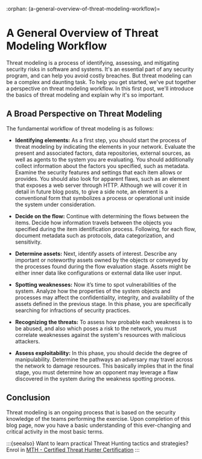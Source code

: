 :orphan:
(a-general-overview-of-threat-modeling-workflow)=
# A General Overview of Threat Modeling Workflow

Threat modeling is a process of identifying, assessing, and mitigating security risks in software and systems. It's an essential part of any security program, and can help you avoid costly breaches. But threat modeling can be a complex and daunting task. To help you get started, we've put together a perspective on threat modeling workflow. In this first post, we'll introduce the basics of threat modeling and explain why it's so important.

## A Broad Perspective on Threat Modeling

The fundamental workflow of threat modeling is as follows:

- **Identifying elements:** As a first step, you should start the process of threat modeling by indicating the elements in your network. Evaluate the present and associated factors, data repositories, external sources, as well as agents to the system you are evaluating. You should additionally collect information about the factors you specified, such as metadata. Examine the security features and settings that each item allows or provides. You should also look for apparent flaws, such as an element that exposes a web server through HTTP. Although we will cover it in detail in future blog posts, to give a side note, an element is a conventional form that symbolizes a process or operational unit inside the system under consideration.

- **Decide on the flow:** Continue with determining the flows between the items. Decide how information travels between the objects you specified during the item identification process. Following, for each flow, document metadata such as protocols, data categorization, and sensitivity.

- **Determine assets:** Next, identify assets of interest. Describe any important or noteworthy assets owned by the objects or conveyed by the processes found during the flow evaluation stage. Assets might be either inner data like configurations or external data like user input.

- **Spotting weaknesses:** Now it’s time to spot vulnerabilities of the system. Analyze how the properties of the system objects and processes may affect the confidentiality, integrity, and availability of the assets defined in the previous stage. In this phase, you are specifically searching for infractions of security practices.

- **Recognizing the threats:** To assess how probable each weakness is to be abused, and also which poses a risk to the network, you must correlate weaknesses against the system's resources with malicious attackers.

- **Assess exploitability:** In this phase, you should decide the degree of manipulability. Determine the pathways an adversary may travel across the network to damage resources. This basically implies that in the final stage, you must determine how an opponent may leverage a flaw discovered in the system during the weakness spotting process.

## Conclusion

Threat modeling is an ongoing process that is based on the security knowledge of the teams performing the exercise. Upon completion of this blog page, now you have a basic understanding of this ever-changing and critical activity in the most basic terms.

:::{seealso}
Want to learn practical Threat Hunting tactics and strategies? Enrol in [MTH - Certified Threat Hunter Certification](https://www.mosse-institute.com/certifications/mth-certified-threat-hunter.html)
:::